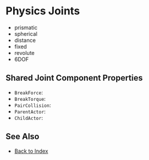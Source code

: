 # Physics Joints

<!-- PAGE IS TODO -->

* prismatic
* spherical
* distance
* fixed
* revolute
* 6DOF

## Shared Joint Component Properties

* `BreakForce`:
* `BreakTorque`:
* `PairCollision`:
* `ParentActor`:
* `ChildActor`:

## See Also

* [Back to Index](../../index.md)
